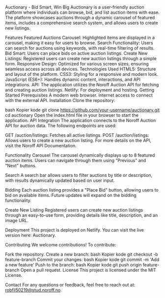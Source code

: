 Auctionary - Bid Smart, Win Big
Auctionary is a user-friendly auction platform where individuals can browse, bid, and list auction items with ease. The platform showcases auctions through a dynamic carousel of featured items, includes a comprehensive search system, and allows users to create new listings.

Features
Featured Auctions Carousel: Highlighted items are displayed in a carousel, making it easy for users to browse.
Search Functionality: Users can search for auctions using keywords, with real-time filtering of results.
Bid Smart: Users can place bids on active auction listings.
Create New Listings: Registered users can create new auction listings through a simple form.
Responsive Design: Optimized for various screen sizes, ensuring seamless access across all devices.
Technologies Used
HTML5: Structure and layout of the platform.
CSS3: Styling for a responsive and modern look.
JavaScript (ES6+): Handles dynamic content, interactions, and API integrations.
API: The application utilizes the Noroff Auction API for fetching and creating auction listings.
Netlify: For deployment and hosting.
Getting Started
Prerequisites
A modern web browser.
Internet access to connect with the external API.
Installation
Clone the repository:

bash
Kopier kode
git clone https://github.com/your-username/auctionary.git
cd auctionary
Open the index.html file in your browser to start the application. 
API Integration
The application connects to the Noroff Auction API for auction data. The following endpoints are used:

GET /auction/listings: Fetches all active listings.
POST /auction/listings: Allows users to create a new auction listing.
For more details on the API, visit the Noroff API Documentation.

Functionality
Carousel
The carousel dynamically displays up to 8 featured auction items. Users can navigate through them using "Previous" and "Next" buttons.

Search
A search bar allows users to filter auctions by title or description, with results dynamically updated based on user input.

Bidding
Each auction listing provides a "Place Bid" button, allowing users to bid on available items. Future updates will expand on the bidding functionality.

Create New Listing
Registered users can create new auction listings through an easy-to-use form, providing details like title, description, and an image URL.

Deployment
This project is deployed on Netlify. You can visit the live version here: Auctionary.

Contributing
We welcome contributions! To contribute:

Fork the repository.
Create a new branch:
bash
Kopier kode
git checkout -b feature-branch
Commit your changes:
bash
Kopier kode
git commit -m 'Add a new feature'
Push to the branch:
bash
Kopier kode
git push origin feature-branch
Open a pull request.
License
This project is licensed under the MIT License.

Contact
For any questions or feedback, feel free to reach out at: robfil50219@stud.noroff.no.


